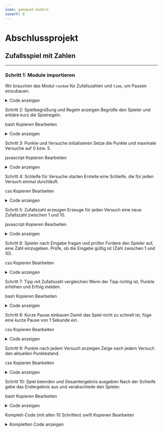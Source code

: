 ```yaml
---
icon: gamepad-modern
coverY: 0
---
```


# Abschlussprojekt

## Zufallsspiel mit Zahlen

***

### Schritt 1: Module importieren

Wir brauchen das Modul `random` für Zufallszahlen und `time`, um Pausen einzubauen.

<details>

<summary>Code anzeigen</summary>

python Kopieren Bearbeiten import random import time&#x20;

</details>

Schritt 2: Spielbegrüßung und Regeln anzeigen Begrüße den Spieler und erkläre kurz die Spielregeln.

bash Kopieren Bearbeiten

<details>

<summary>Code anzeigen</summary>

```python
print("Willkommen zum Zufallsspiel!")
print("Du hast 5 Versuche, eine Zahl zwischen 1 und 10 zu erraten.")
print("Für jeden richtigen Tipp bekommst du einen Punkt.")
print("Viel Erfolg!")
time.sleep(2)  # Kurze Pause von 2 Sekunden
```

</details>

Schritt 3: Punkte und Versuche initialisieren Setze die Punkte und maximale Versuche auf 0 bzw. 5.

javascript Kopieren Bearbeiten

<details>

<summary>Code anzeigen</summary>

```python
punkte = 0
max_versuche = 5
```

</details>

Schritt 4: Schleife für Versuche starten Erstelle eine Schleife, die für jeden Versuch einmal durchläuft.

css Kopieren Bearbeiten

<details>

<summary>Code anzeigen</summary>

```python
for versuch in range(1, max_versuche + 1):
    print(f"\nVersuch {versuch} von {max_versuche}")
```

</details>

Schritt 5: Zufallszahl erzeugen Erzeuge für jeden Versuch eine neue Zufallszahl zwischen 1 und 10.

javascript Kopieren Bearbeiten

<details>

<summary>Code anzeigen</summary>

```python
    zahl = random.randint(1, 10)
```

</details>

Schritt 6: Spieler nach Eingabe fragen und prüfen Fordere den Spieler auf, eine Zahl einzugeben. Prüfe, ob die Eingabe gültig ist (Zahl zwischen 1 und 10).

css Kopieren Bearbeiten

<details>

<summary>Code anzeigen</summary>

```python
    while True:
        try:
            tipp = int(input("Rate eine Zahl zwischen 1 und 10: "))
            if 1 <= tipp <= 10:
                break
            else:
                print("Bitte gib eine Zahl zwischen 1 und 10 ein.")
        except ValueError:
            print("Das war keine gültige Zahl. Versuch es nochmal.")
```

</details>

Schritt 7: Tipp mit Zufallszahl vergleichen Wenn der Tipp richtig ist, Punkte erhöhen und Erfolg melden.

bash Kopieren Bearbeiten

<details>

<summary>Code anzeigen</summary>

```python
    if tipp == zahl:
        print("Richtig! Du bekommst einen Punkt.")
        punkte += 1
    else:
        print(f"Falsch! Die richtige Zahl war {zahl}.")
```

</details>

Schritt 8: Kurze Pause einbauen Damit das Spiel nicht zu schnell ist, füge eine kurze Pause von 1 Sekunde ein.

css Kopieren Bearbeiten

<details>

<summary>Code anzeigen</summary>

```python
    time.sleep(1)
```

</details>

Schritt 9: Punkte nach jedem Versuch anzeigen Zeige nach jedem Versuch den aktuellen Punktestand.

css Kopieren Bearbeiten

<details>

<summary>Code anzeigen</summary>

```python
    print(f"Deine Punkte: {punkte}")
```

</details>

Schritt 10: Spiel beenden und Gesamtergebnis ausgeben Nach der Schleife gebe das Endergebnis aus und verabschiede den Spieler.

bash Kopieren Bearbeiten

<details>

<summary>Code anzeigen</summary>

```python
print("\nSpiel beendet!")
print(f"Du hast {punkte} von {max_versuche} Punkten erreicht. Gut gemacht!")
```

</details>

Komplett-Code (mit allen 10 Schritten) swift Kopieren Bearbeiten

<details>

<summary>Kompletten Code anzeigen</summary>

```python
import random
import time

print("Willkommen zum Zufallsspiel!")
print("Du hast 5 Versuche, eine Zahl zwischen 1 und 10 zu erraten.")
print("Für jeden richtigen Tipp bekommst du einen Punkt.")
print("Viel Erfolg!")

time.sleep(2)

punkte = 0
max_versuche = 5

for versuch in range(1, max_versuche + 1):
    print(f"\nVersuch {versuch} von {max_versuche}")
    zahl = random.randint(1, 10)

    while True:
        try:
            tipp = int(input("Rate eine Zahl zwischen 1 und 10: "))
            if 1 <= tipp <= 10:
                break
            else:
                print("Bitte gib eine Zahl zwischen 1 und 10 ein.")
        except ValueError:
            print("Das war keine gültige Zahl. Versuch es nochmal.")

    if tipp == zahl:
        print("Richtig! Du bekommst einen Punkt.")
        punkte += 1
    else:
        print(f"Falsch! Die richtige Zahl war {zahl}.")

    time.sleep(1)
    print(f"Deine Punkte: {punkte}")

print("\nSpiel beendet!")
print(f"Du hast {punkte} von {max_versuche} Punkten erreicht. Gut gemacht!")
```

</details>
